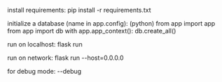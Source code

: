 install requirements:
pip install -r requirements.txt

initialize a database (name in app.config):
(python)
from app import app
from app import db
with app.app_context():
db.create_all()

run on localhost:
flask run

run on network:
flask run --host=0.0.0.0

for debug mode:
--debug
